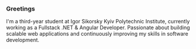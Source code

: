 ### Greetings
I'm a third-year student at Igor Sikorsky Kyiv Polytechnic Institute, currently working as a Fullstack .NET & Angular Developer.
Passionate about building scalable web applications and continuously improving my skills in software development.
